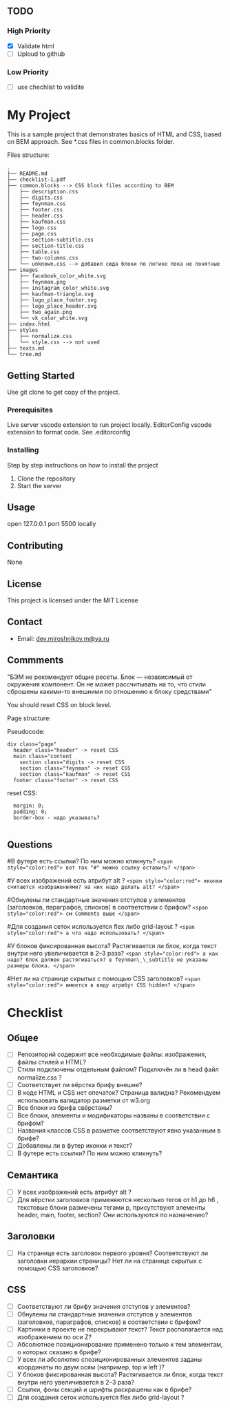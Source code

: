## TODO

### High Priority

- [x] Validate html
- [ ] Uploud to github

### Low Priority

- [ ] use chechlist to validite

# My Project

This is a sample project that demonstrates basics of HTML and CSS, based on BEM approach.
See \*.css files in common.blocks folder.

Files structure:

```
.
├── README.md
├── checklist-1.pdf
├── common.blocks --> CSS block files according to BEM
│   ├── description.css
│   ├── digits.css
│   ├── feynman.css
│   ├── footer.css
│   ├── header.css
│   ├── kaufman.css
│   ├── logo.css
│   ├── page.css
│   ├── section-subtitle.css
│   ├── section-title.css
│   ├── table.css
│   ├── two-columns.css
│   └── unknown.css --> добавил сюда блоки по логике пока не понятные
├── images
│   ├── facebook_color_white.svg
│   ├── feynman.png
│   ├── instagram_color_white.svg
│   ├── kaufman-triangle.svg
│   ├── logo_place_footer.svg
│   ├── logo_place_header.svg
│   ├── two_again.png
│   └── vk_color_white.svg
├── index.html
├── styles
│   ├── normalize.css
│   └── style.css --> not used
├── texts.md
└── tree.md
```

## Getting Started

Use git clone to get copy of the project.

### Prerequisites

Live server vscode extension to run project locally.
EditorConfig vscode extension to format code. See .editorconfig

### Installing

Step by step instructions on how to install the project

1. Clone the repository
2. Start the server

## Usage

open 127.0.0.1 port 5500 locally

## Contributing

None

## License

This project is licensed under the MIT License

## Contact

- Email: dev.miroshnikov.m@ya.ru

## Commments

"БЭМ не рекомендует общие ресеты.
Блок — независимый от окружения компонент. Он не может рассчитывать на то, что стили сброшены какими-то внешними по отношению к блоку средствами"

You should reset CSS on block level.

Page structure:

Pseudocode:

```
div class="page"
  header class="header" -> reset CSS
  main class="content
    section class="digits -> reset CSS
    section class="feynman" -> reset CSS
    section class="kaufman" -> reset CSS
  footer class="footer" -> reset CSS
```

reset CSS:

```
  margin: 0;
  padding: 0;
  border-box - надо указывать?


```

## Questions

#В футере есть ссылки? По ним можно кликнуть?
`<span style="color:red">
вот так "#" можно ссылку оставить?
</span>`

#У всех изображений есть атрибут alt ?
`<span style="color:red">
иконки считаются изображениями? на них надо делать alt?
</span>`

#Обнулены ли стандартные значения отступов у элементов (заголовков, параграфов, списков) в соответствии с брифом?
`<span style="color:red">
см Сomments выше
</span>`

#Для создания сеток используется flex либо grid-layout ?
`<span style="color:red">
а что надо использовать?
</span>`

#У блоков фиксированная высота? Растягивается ли блок, когда текст внутри него увеличивается в 2–3 раза?
`<span style="color:red">
а как надо? блок должен растягиваться?
в feynman\_\_subtitle не указаны размеры блока.
</span>`

#Нет ли на странице скрытых с помощью CSS заголовков?
`<span style="color:red">
имеется в виду атрибут CSS hidden?
</span>`

# Checklist

## Общее

- [ ] Репозиторий содержит все необходимые файлы: изображения, файлы стилей и HTML?
- [ ] Стили подключены отдельным файлом? Подключён ли в head файл normalize.css ?
- [ ] Соответствует ли вёрстка брифу внешне?
- [ ] В коде HTML и CSS нет опечаток? Страница валидна? Рекомендуем использовать валидатор разметки от w3.org
- [ ] Все блоки из брифа свёрстаны?
- [ ] Все блоки, элементы и модификаторы названы в соответствии с брифом?
- [ ] Названия классов CSS в разметке соответствуют явно указанным в брифе?
- [ ] Добавлены ли в футер иконки и текст?
- [ ] В футере есть ссылки? По ним можно кликнуть?

## Семантика

- [ ] У всех изображений есть атрибут alt ?
- [ ] Для вёрстки заголовков применяются несколько тегов от h1 до h6 , текстовые блоки размечены тегами
      p, присутствуют элементы header, main, footer, section? Они используются по назначению?

## Заголовки

- [ ] На странице есть заголовок первого уровня? Соответствуют ли заголовки иерархии страницы? Нет ли на странице скрытых с помощью CSS заголовков?

## CSS

- [ ] Соответствуют ли брифу значения отступов у элементов?
- [ ] Обнулены ли стандартные значения отступов у элементов (заголовков, параграфов, списков) в соответствии с брифом?
- [ ] Картинки в проекте не перекрывают текст? Текст располагается над изображением по оси Z?
- [ ] Абсолютное позиционирование применено только к тем элементам, о которых сказано в брифе?
- [ ] У всех ли абсолютно спозиционированных элементов заданы координаты по двум осям (например, top и left )?
- [ ] У блоков фиксированная высота? Растягивается ли блок, когда текст внутри него увеличивается в 2–3 раза?
- [ ] Ссылки, фоны секций и шрифты раскрашены как в брифе?
- [ ] Для создания сеток используется flex либо grid-layout ?
